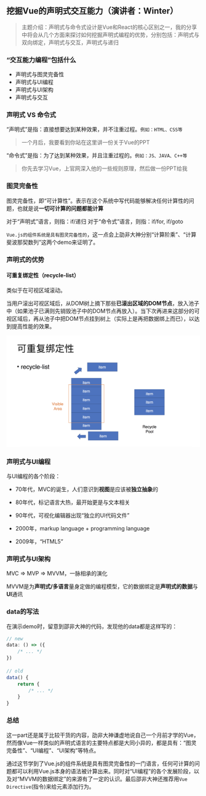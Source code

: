 
## 挖掘Vue的声明式交互能力（演讲者：Winter）
 > 主题介绍：声明式与命令式设计是Vue和React的核心区别之一，我的分享中将会从几个方面来探讨如何挖掘声明式编程的优势，分别包括：声明式与双向绑定，声明式与交互，声明式与递归

 ### “交互能力编程”包括什么
 * 声明式与图灵完备性
 * 声明式与UI编程
 * 声明式与UI架构
 * 声明式与交互
 
 ### 声明式 VS 命令式
 “声明式”是指：直接想要达到某种效果，并不注重过程。`例如：HTML、CSS等`
 > 一个月后，我要看到你站在这里讲一份关于Vue的PPT

 “命令式”是指：为了达到某种效果，并且注重过程的。`例如：JS、JAVA、C++等`
 > 你先去学习Vue，上官网深入他的一些规则原理，然后做一份PPT给我

 ### 图灵完备性
 图灵完备性，即“可计算性”。表示在这个系统中写代码能够解决任何计算性的问题，也就是说**一切可计算的问题都能计算**

 对于“声明式”语言，则指：if/递归
 对于“命令式”语言，则指：if/for, if/goto

 `Vue.js的组件系统是具有图灵完备性的`，这一点会上劭非大神分别“计算阶乘”、“计算斐波那契数列”这两个demo来证明了。

 ### 声明式的优势
 #### 可重复绑定性（recycle-list）
 类似于在可视区域滚动。
 
 当用户滚出可视区域后，从DOM树上摘下那些**已滚出区域的DOM节点**，放入池子中（如果池子已满则先销毁池子中的DOM节点再放入）。当下次再进来这部分的可视区域后，再从池子中把DOM节点挂到树上（实际上是再把数据绑上而已），以达到提高性能的效果。

 ![alt](./img/top-2-1.png)

 ### 声明式与UI编程

  与UI编程的各个阶段：

  - 70年代，MVC的诞生，人们意识到**视图**是应该被**独立抽象**的

  - 80年代，标记语言大热，最开始更是与文本相关

  - 90年代，可视化编辑器出现“独立的UI代码文件”

  - 2000年，markup language + programming language

  - 2009年，“HTML5”

 ### 声明式与UI架构
  MVC => MVP => MVVM，一脉相承的演化

  MVVM是为**声明式/多语言**量身定做的编程模型，它的数据绑定是**声明式的数据**与**UI**通讯

 ### data的写法
 在演示demo时，留意到邵非大神的代码，发现他的data都是这样写的：
 ```js
 // new
 data: () => ({
     /* ... */
 })

 // old
 data() {
     return {
         /* ... */
     }
 }
 ```

 ### 总结
这一part还是属于比较干货的内容，劭非大神谦虚地说自己一个月前才学的Vue，然而像Vue一样类似的声明式语言的主要特点都是大同小异的，都是具有：“图灵完备性”、“UI编程”、“UI架构”等特点。

通过这节学到了Vue.js的组件系统是具有图灵完备性的一门语言，任何可计算的问题都可以利用Vue.js本身的语法被计算出来。同时对“UI编程”的各个发展阶段，以及对“MVVM的数据绑定”的来源有了一定的认识。最后邵非大神还推荐用`Vue Directive`(指令)来给元素添加行为。
